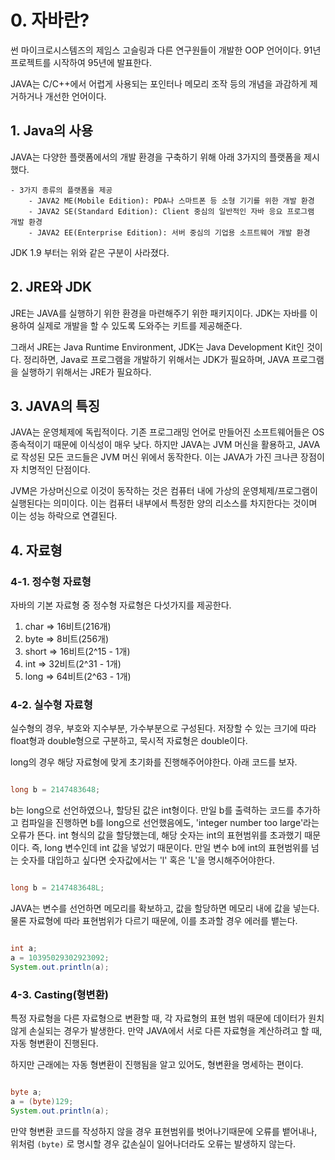 

# 0. 자바란?

썬 마이크로시스템즈의 제임스 고슬링과 다른 연구원들이 개발한 OOP 언어이다. 91년 프로젝트를 시작하여 95년에 발표한다.

JAVA는 C/C++에서 어렵게 사용되는 포인터나 메모리 조작 등의 개념을 과감하게 제거하거나 개선한 언어이다.


## 1. Java의 사용

JAVA는 다양한 플랫폼에서의 개발 환경을 구축하기 위해 아래 3가지의 플랫폼을 제시했다.

	- 3가지 종류의 플랫폼을 제공
		- JAVA2 ME(Mobile Edition): PDA나 스마트폰 등 소형 기기를 위한 개발 환경
		- JAVA2 SE(Standard Edition): Client 중심의 일반적인 자바 응요 프로그램 개발 환경
		- JAVA2 EE(Enterprise Edition): 서버 중심의 기업용 소프트웨어 개발 환경

JDK 1.9 부터는 위와 같은 구분이 사라졌다.


## 2. JRE와 JDK

JRE는 JAVA를 실행하기 위한 환경을 마련해주기 위한 패키지이다. JDK는 자바를 이용하여 실제로 개발을 할 수 있도록 도와주는 키트를 제공해준다.

그래서 JRE는 Java Runtime Environment, JDK는 Java Development Kit인 것이다. 정리하면, Java로 프로그램을 개발하기 위해서는 JDK가 필요하며, JAVA 프로그램을 실행하기 위해서는 JRE가 필요하다.


## 3. JAVA의 특징

JAVA는 운영체제에 독립적이다. 기존 프로그래밍 언어로 만들어진 소프트웨어들은 OS 종속적이기 때문에 이식성이 매우 낮다. 하지만 JAVA는 JVM 머신을 활용하고, JAVA로 작성된 모든 코드들은 JVM 머신 위에서 동작한다. 이는 JAVA가 가진 크나큰 장점이자 치명적인 단점이다.

JVM은 가상머신으로 이것이 동작하는 것은 컴퓨터 내에 가상의 운영체제/프로그램이 실행된다는 의미이다. 이는 컴퓨터 내부에서 특정한 양의 리소스를 차지한다는 것이며 이는 성능 하락으로 연결된다.


## 4. 자료형


### 4-1. 정수형 자료형

자바의 기본 자료형 중 정수형 자료형은 다섯가지를 제공한다.

 1. char => 16비트(216개)
 2. byte => 8비트(256개)
 3. short => 16비트(2^15 - 1개)
 4. int => 32비트(2^31 - 1개)
 5. long => 64비트(2^63 - 1개)


### 4-2. 실수형 자료형

실수형의 경우, 부호와 지수부분, 가수부분으로 구성된다. 저장할 수 있는 크기에 따라 float형과 double형으로 구분하고, 묵시적 자료형은 double이다. 

long의 경우 해당 자료형에 맞게 초기화를 진행해주어야한다. 아래 코드를 보자.

``` java

long b = 2147483648;

```

b는 long으로 선언하였으나, 할당된 값은 int형이다. 만일 b를 출력하는 코드를 추가하고 컴파일을 진행하면 b를 long으로 선언했음에도, 'integer number too large'라는 오류가 뜬다. int 형식의 값을 할당했는데, 해당 숫자는 int의 표현범위를 초과했기 때문이다.  즉, long 변수인데 int 값을 넣었기 때문이다. 만일 변수 b에 int의 표현범위를 넘는 숫자를 대입하고 싶다면 숫자값에서는 'l' 혹은 'L'을 명시해주어야한다.

``` java

long b = 2147483648L;

```

JAVA는 변수를 선언하면 메모리를 확보하고, 값을 할당하면 메모리 내에 값을 넣는다. 물론 자료형에 따라 표현범위가 다르기 때문에, 이를 초과할 경우 에러를 뱉는다.

``` java

int a;
a = 10395029302923092;
System.out.println(a);

```



### 4-3. Casting(형변환)

특정 자료형을 다른 자료형으로 변환할 때, 각 자료형의 표현 범위 때문에 데이터가 원치않게 손실되는 경우가 발생한다. 만약 JAVA에서 서로 다른 자료형을 계산하려고 할 때, 자동 형변환이 진행된다.

하지만 근래에는 자동 형변환이 진행됨을 알고 있어도, 형변환을 명세하는 편이다.

``` java

byte a;
a = (byte)129;
System.out.println(a);

```

만약 형변환 코드를 작성하지 않을 경우 표현범위를 벗어나기때문에 오류를 뱉어내나, 위처럼 `(byte)` 로 명시할 경우 값손실이 일어나더라도 오류는 발생하지 않는다.



